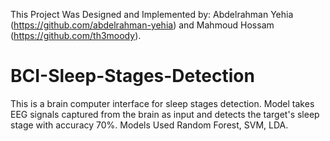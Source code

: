 
 
This Project Was Designed and Implemented by:
Abdelrahman Yehia (https://github.com/abdelrahman-yehia) and Mahmoud Hossam (https://github.com/th3moody).

# BCI-Sleep-Stages-Detection
This is a brain computer interface for sleep stages detection. Model takes EEG signals captured from the brain as input and detects the target's sleep stage with accuracy 70%.
Models Used
Random Forest, SVM, LDA.
